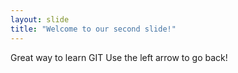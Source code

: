 ```yaml
---
layout: slide
title: "Welcome to our second slide!"
---
```

Great way to learn GIT
Use the left arrow to go back!
